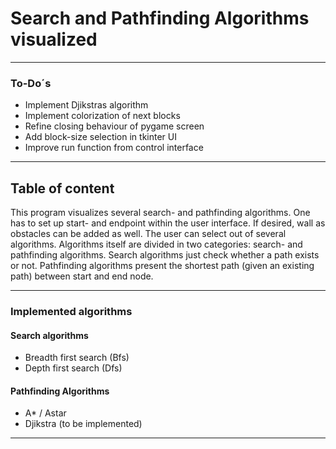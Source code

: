 # Search and Pathfinding Algorithms visualized

---
### To-Do´s
- Implement Djikstras algorithm
- Implement colorization of next blocks
- Refine closing behaviour of pygame screen
- Add block-size selection in tkinter UI
- Improve run function from control interface

---
## Table of content
This program visualizes several search- and pathfinding algorithms.
One has to set up start- and endpoint within the user interface. 
If desired, wall as obstacles can be added as well. The user can select out
of several algorithms. Algorithms itself are divided in two categories: 
search- and pathfinding algorithms.
Search algorithms just check whether a path exists or not. Pathfinding algorithms 
present the shortest path (given an existing path) between start and end node.

---
### Implemented algorithms
#### Search algorithms
- Breadth first search (Bfs)
- Depth first search (Dfs)

#### Pathfinding Algorithms
- A* / Astar 
- Djikstra (to be implemented)

--- 

